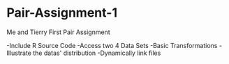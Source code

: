 Pair-Assignment-1
=================

Me and Tierry First Pair Assignment 

-Include R Source Code 
-Access two 4 Data Sets
-Basic Transformations
-Illustrate the datas' distribution 
-Dynamically link files 


